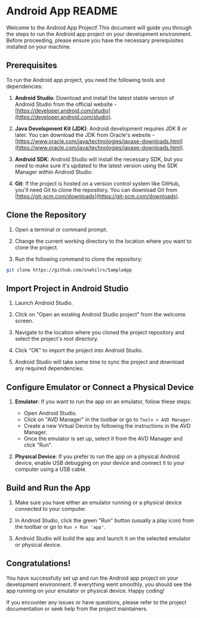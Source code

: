 # Android App README

Welcome to the Android App Project! This document will guide you through the steps to run the Android app project on your development environment. Before proceeding, please ensure you have the necessary prerequisites installed on your machine.

## Prerequisites

To run the Android app project, you need the following tools and dependencies:

1. **Android Studio**: Download and install the latest stable version of Android Studio from the official website - [https://developer.android.com/studio](https://developer.android.com/studio).

2. **Java Development Kit (JDK)**: Android development requires JDK 8 or later. You can download the JDK from Oracle's website - [https://www.oracle.com/java/technologies/javase-downloads.html](https://www.oracle.com/java/technologies/javase-downloads.html).

3. **Android SDK**: Android Studio will install the necessary SDK, but you need to make sure it's updated to the latest version using the SDK Manager within Android Studio.

4. **Git**: If the project is hosted on a version control system like GitHub, you'll need Git to clone the repository. You can download Git from [https://git-scm.com/downloads](https://git-scm.com/downloads).

## Clone the Repository

1. Open a terminal or command prompt.

2. Change the current working directory to the location where you want to clone the project.

3. Run the following command to clone the repository:

```bash
git clone https://github.com/snehilrx/SampleApp
```

## Import Project in Android Studio

1. Launch Android Studio.

2. Click on "Open an existing Android Studio project" from the welcome screen.

3. Navigate to the location where you cloned the project repository and select the project's root directory.

4. Click "OK" to import the project into Android Studio.

5. Android Studio will take some time to sync the project and download any required dependencies.

## Configure Emulator or Connect a Physical Device

1. **Emulator**: If you want to run the app on an emulator, follow these steps:
    - Open Android Studio.
    - Click on "AVD Manager" in the toolbar or go to `Tools > AVD Manager`.
    - Create a new Virtual Device by following the instructions in the AVD Manager.
    - Once the emulator is set up, select it from the AVD Manager and click "Run".

2. **Physical Device**: If you prefer to run the app on a physical Android device, enable USB debugging on your device and connect it to your computer using a USB cable.

## Build and Run the App

1. Make sure you have either an emulator running or a physical device connected to your computer.

2. In Android Studio, click the green "Run" button (usually a play icon) from the toolbar or go to `Run > Run 'app'`.

3. Android Studio will build the app and launch it on the selected emulator or physical device.

## Congratulations!

You have successfully set up and run the Android app project on your development environment. If everything went smoothly, you should see the app running on your emulator or physical device. Happy coding!

If you encounter any issues or have questions, please refer to the project documentation or seek help from the project maintainers.
